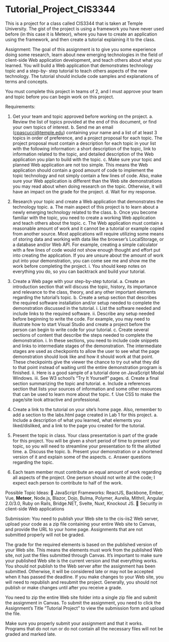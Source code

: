 ﻿# Tutorial_Project_CIS3344

This is a project for a class called CIS3344 that is taken at Temple University.
The gist of the project is using a framework you have never used before (in this case it is Meteor), where you have to create an application using the framework, and then create a tutorial explaining it to the class.

Assignment:
The goal of this assignment is to give you some experience doing some research, learn about new 
emerging technologies in the field of client-side Web application development, and teach others about 
what you learned. You will build a Web application that demonstrates technology topic and a step-by-
step tutorial to teach others aspects of the new technology. The tutorial should include code samples 
and explanations of terms and concepts. 

You must complete this project in teams of 2, and I must approve your team and topic before you can 
begin work on this project.  

Requirements:
1. Get your team and topic approved before working on the project. 
a. Review the list of topics provided at the end of this document, or find your own topics 
of interest.
b. Send me an email (cpascucci@temple.edu) containing your name and a list of at least 3 
topics in order of preference, and a project proposal for each topic. The project proposal 
must contain a description for each topic in your list with the following information: a 
short description of the topic, link to information related to the topic, and detailed 
description of the Web application you plan to build with the topic. 
c. Make sure your topic and planned Web application are not too simple. This means the 
Web application should contain a good amount of code to implement the topic 
technology and not simply contain a few lines of code. Also, make sure your Web 
application is different than the Web site demonstrations you may read about when 
doing research on the topic. Otherwise, it will have an impact on the grade for the 
project.
d. Wait for my response.

2. Research your topic and create a Web application that demonstrates the technology topic.
a. The main aspect of this project is to learn about a newly emerging technology related to 
the class. 
b. Once you become familiar with the topic, you need to create a working Web application 
and teach others about the topic. 
c. The Web application must contain a reasonable amount of work and it cannot be a 
tutorial or example copied from another source. Most applications will require utilizing 
some means of storing data and working with data like the browser’s LocalStorage, or a 
database and/or Web API. For example, creating a simple calculator with a few lines of 
code would not show enough thought and effort put into creating the application. If you 
are unsure about the amount of work put into your demonstration, you can come see 
me and show me the work before completing the project. 
i. You should keep notes on everything you do, so you can backtrack and build 
your tutorial.

3. Create a Web page with your step-by-step tutorial.
a. Create an introduction section that will discuss the topic, history, its importance and 
relevance to the class, theory, and any other important elements regarding the tutorial’s 
topic.
b. Create a setup section that describes the required software installation and/or setup 
needed to complete the demonstration discussed in the tutorial. 
i. List the software needed and include links to the required software.
ii. Describe any setup needed before beginning to write the code. For example, 
you may need to illustrate how to start Visual Studio and create a project before 
the person can begin to write code for your tutorial.
c. Create several sections of content that describe the steps needed to complete the 
demonstration.
i. In these sections, you need to include code snippets and links to intermediate 
stages of the demonstration. The intermediate stages are used as checkpoints 
to allow the user to see what the page demonstration should look like and how 
it should work at that point. These checkpoints give the viewer the chance to try 
out what they did to that point instead of waiting until the entire demonstration 
program is finished. 
ii. Here is a good sample of a tutorial done on JavaScript Modal Windows.
iii. See W3 school’s “Try It Yourself” pages.
d. Create a final section summarizing the topic and tutorial.
e. Include a references section that lists your sources of information and some other 
resources that can be used to learn more about the topic. 
f. Use CSS to make the page/site look attractive and professional.

4. Create a link to the tutorial on your site’s home page. Also, remember to add a section to the 
labs.html page created in Lab 1 for this project.
a. Include a description of what you learned, what elements you liked/disliked, and a link 
to the page you created for the tutorial. 

5. Present the topic in class. Your class presentation is part of the grade for this project. You will be 
given a short period of time to present your topic, so you will need to streamline your 
presentation to fit the allotted time. 
a. Discuss the topic.
b. Present your demonstration or a shortened version of it and explain some of the 
aspects.
c. Answer questions regarding the topic.

6. Each team member must contribute an equal amount of work regarding all aspects of the 
project. One person should not write all the code; I expect each person to contribute to half of 
the work. 

Possible Topic Ideas:
 JavaScript Frameworks: ReactJS, Backbone, Ember, Vue, **Meteor**, Node.js, Blazor, Dojo, Bulma, 
Polymer, Aurelia, Mithril, Angular 2.0/3.0, Ruby on Rails, Bridge.NET, Svelte, Nuxt, Knockout JS.
 Security in client-side Web applications

Submission:
You need to publish your Web site to the cis-iis2 Web server, upload your code as a zip file containing 
your entire Web site to Canvas, and provide the URL to your home page. Assignments that are not 
submitted properly will not be graded. 

The grade for the required elements is based on the published version of your Web site. This means the 
elements must work from the published Web site, not just the files submitted through Canvas. It’s 
important to make sure your published Web site is the current version and that everything works. You 
should not publish to the Web server after the assignment has been submitted. Otherwise, it will be 
considered late or may not be accepted when it has passed the deadline. If you make changes to your 
Web site, you will need to republish and resubmit the project. Generally, you should not publish or 
make changes until after you receive a grade. 

You need to zip the entire Web site folder into a single zip file and submit the assignment in Canvas. To 
submit the assignment, you need to click the Assignment’s Title “Tutorial Project” to view the 
submission form and upload the file. 

Make sure you properly submit your assignment and that it works. Programs that do not run or do not 
contain all the necessary files will not be graded and marked late.
